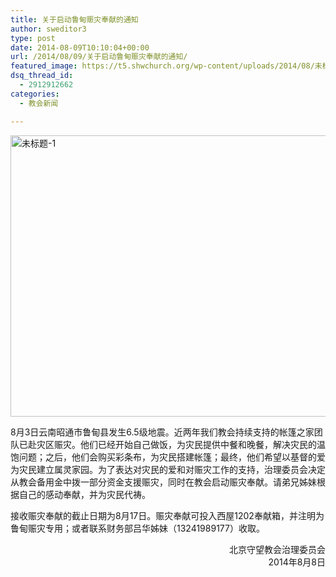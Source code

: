 ```yaml
---
title: 关于启动鲁甸赈灾奉献的通知
author: sweditor3
type: post
date: 2014-08-09T10:10:04+00:00
url: /2014/08/09/关于启动鲁甸赈灾奉献的通知/
featured_image: https://t5.shwchurch.org/wp-content/uploads/2014/08/未标题-1-600x288.jpg
dsq_thread_id:
  - 2912912662
categories:
  - 教会新闻

---
```

[<img class="aligncenter size-full wp-image-11415" src="http://t5.shwchurch.org/wp-content/uploads/2014/08/未标题-1.jpg" alt="未标题-1" width="600" height="450" srcset="http://t5.shwchurch.org/wp-content/uploads/2014/08/未标题-1.jpg 600w, http://t5.shwchurch.org/wp-content/uploads/2014/08/未标题-1-400x300.jpg 400w, http://t5.shwchurch.org/wp-content/uploads/2014/08/未标题-1-533x400.jpg 533w" sizes="(max-width: 600px) 100vw, 600px" />][1]

8月3日云南昭通市鲁甸县发生6.5级地震。近两年我们教会持续支持的帐篷之家团队已赴灾区赈灾。他们已经开始自己做饭，为灾民提供中餐和晚餐，解决灾民的温饱问题；之后，他们会购买彩条布，为灾民搭建帐篷；最终，他们希望以基督的爱为灾民建立属灵家园。为了表达对灾民的爱和对赈灾工作的支持，治理委员会决定从教会备用金中拨一部分资金支援赈灾，同时在教会启动赈灾奉献。请弟兄姊妹根据自己的感动奉献，并为灾民代祷。

接收赈灾奉献的截止日期为8月17日。赈灾奉献可投入西屋1202奉献箱，并注明为鲁甸赈灾专用；或者联系财务部吕华姊妹（13241989177）收取。

<p style="text-align: right;">
  北京守望教会治理委员会<br /> 2014年8月8日
</p>

 [1]: http://t5.shwchurch.org/wp-content/uploads/2014/08/未标题-1.jpg